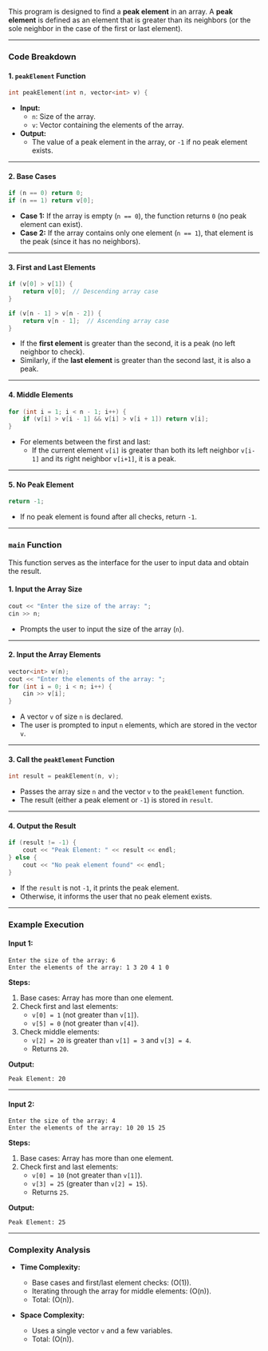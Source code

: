 This program is designed to find a **peak element** in an array. A **peak element** is defined as an element that is greater than its neighbors (or the sole neighbor in the case of the first or last element).

---

### **Code Breakdown**

#### **1. `peakElement` Function**
```cpp
int peakElement(int n, vector<int> v) {
```
- **Input:** 
  - `n`: Size of the array.
  - `v`: Vector containing the elements of the array.
- **Output:** 
  - The value of a peak element in the array, or `-1` if no peak element exists.

---

#### **2. Base Cases**
```cpp
if (n == 0) return 0;
if (n == 1) return v[0];
```
- **Case 1:** If the array is empty (`n == 0`), the function returns `0` (no peak element can exist).
- **Case 2:** If the array contains only one element (`n == 1`), that element is the peak (since it has no neighbors).

---

#### **3. First and Last Elements**
```cpp
if (v[0] > v[1]) {
    return v[0];  // Descending array case
}

if (v[n - 1] > v[n - 2]) {
    return v[n - 1];  // Ascending array case
}
```
- If the **first element** is greater than the second, it is a peak (no left neighbor to check).
- Similarly, if the **last element** is greater than the second last, it is also a peak.

---

#### **4. Middle Elements**
```cpp
for (int i = 1; i < n - 1; i++) {
    if (v[i] > v[i - 1] && v[i] > v[i + 1]) return v[i];
}
```
- For elements between the first and last:
  - If the current element `v[i]` is greater than both its left neighbor `v[i-1]` and its right neighbor `v[i+1]`, it is a peak.

---

#### **5. No Peak Element**
```cpp
return -1;
```
- If no peak element is found after all checks, return `-1`.

---

### **`main` Function**
This function serves as the interface for the user to input data and obtain the result.

#### **1. Input the Array Size**
```cpp
cout << "Enter the size of the array: ";
cin >> n;
```
- Prompts the user to input the size of the array (`n`).

---

#### **2. Input the Array Elements**
```cpp
vector<int> v(n);
cout << "Enter the elements of the array: ";
for (int i = 0; i < n; i++) {
    cin >> v[i];
}
```
- A vector `v` of size `n` is declared.
- The user is prompted to input `n` elements, which are stored in the vector `v`.

---

#### **3. Call the `peakElement` Function**
```cpp
int result = peakElement(n, v);
```
- Passes the array size `n` and the vector `v` to the `peakElement` function.
- The result (either a peak element or `-1`) is stored in `result`.

---

#### **4. Output the Result**
```cpp
if (result != -1) {
    cout << "Peak Element: " << result << endl;
} else {
    cout << "No peak element found" << endl;
}
```
- If the `result` is not `-1`, it prints the peak element.
- Otherwise, it informs the user that no peak element exists.

---

### **Example Execution**

#### Input 1:
```
Enter the size of the array: 6
Enter the elements of the array: 1 3 20 4 1 0
```

**Steps:**
1. Base cases: Array has more than one element.
2. Check first and last elements:
   - `v[0] = 1` (not greater than `v[1]`).
   - `v[5] = 0` (not greater than `v[4]`).
3. Check middle elements:
   - `v[2] = 20` is greater than `v[1] = 3` and `v[3] = 4`.
   - Returns `20`.

**Output:**
```
Peak Element: 20
```

---

#### Input 2:
```
Enter the size of the array: 4
Enter the elements of the array: 10 20 15 25
```

**Steps:**
1. Base cases: Array has more than one element.
2. Check first and last elements:
   - `v[0] = 10` (not greater than `v[1]`).
   - `v[3] = 25` (greater than `v[2] = 15`).
   - Returns `25`.

**Output:**
```
Peak Element: 25
```

---

### **Complexity Analysis**

- **Time Complexity:**  
  - Base cases and first/last element checks: \(O(1)\).
  - Iterating through the array for middle elements: \(O(n)\).  
  - Total: \(O(n)\).

- **Space Complexity:**  
  - Uses a single vector `v` and a few variables.  
  - Total: \(O(n)\).
